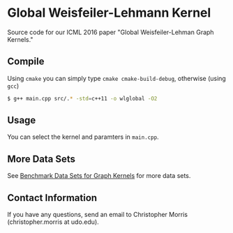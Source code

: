 # Global Weisfeiler-Lehmann Kernel ###
Source code for our ICML 2016 paper "Global Weisfeiler-Lehman Graph Kernels."

## Compile
Using `cmake` you can simply type `cmake cmake-build-debug`, otherwise (using `gcc`)

```Bash
$ g++ main.cpp src/.* -std=c++11 -o wlglobal -O2
```

## Usage
You can select the kernel and paramters in `main.cpp`.

## More Data Sets
See [Benchmark Data Sets for Graph Kernels](http://graphkernels.cs.tu-dortmund.de) for more data sets.

## Contact Information
If you have any questions, send an email to Christopher Morris (christopher.morris at udo.edu).